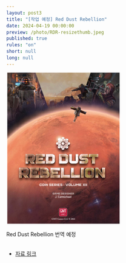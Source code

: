 ```yaml
---
layout: post3
title: "[작업 예정] Red Dust Rebellion"
date: 2024-04-19 00:00:00
preview: /photo/RDR-resizethumb.jpeg
published: true
rules: "on"
short: null
long: null
---
```


<img src="/photo/rdr_thumb.png" width="300">

Red Dust Rebellion 번역 예정<br>
<br>


- [자료 링크]()
